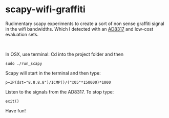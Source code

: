 scapy-wifi-graffiti
===================

Rudimentary scapy experiments to create a sort of non sense graffiti signal in
the wifi bandwidths. Which I detected with an
[AD8317](https://www.analog.com/en/products/ad8317.html#product-overview) and
low-cost evaluation sets.

 

In OSX, use terminal: Cd into the project folder and then

~~~~~~~~~~~~~~~~~~~~~~~~~~~~~~~~~~~~~~~~~~~~~~~~~~~~~~~~~~~~~~~~~~~~~~~~~~~~~~~~
sudo ./run_scapy 
~~~~~~~~~~~~~~~~~~~~~~~~~~~~~~~~~~~~~~~~~~~~~~~~~~~~~~~~~~~~~~~~~~~~~~~~~~~~~~~~

Scapy will start in the terminal and then type:

~~~~~~~~~~~~~~~~~~~~~~~~~~~~~~~~~~~~~~~~~~~~~~~~~~~~~~~~~~~~~~~~~~~~~~~~~~~~~~~~
p=IP(dst="8.8.8.8")/ICMP()/("x05"*150000)*1000
~~~~~~~~~~~~~~~~~~~~~~~~~~~~~~~~~~~~~~~~~~~~~~~~~~~~~~~~~~~~~~~~~~~~~~~~~~~~~~~~

Listen to the signals from the AD8317. To stop type:

~~~~~~~~~~~~~~~~~~~~~~~~~~~~~~~~~~~~~~~~~~~~~~~~~~~~~~~~~~~~~~~~~~~~~~~~~~~~~~~~
exit()
~~~~~~~~~~~~~~~~~~~~~~~~~~~~~~~~~~~~~~~~~~~~~~~~~~~~~~~~~~~~~~~~~~~~~~~~~~~~~~~~

Have fun!
